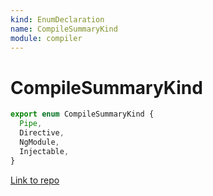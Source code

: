 ```yaml
---
kind: EnumDeclaration
name: CompileSummaryKind
module: compiler
---
```


# CompileSummaryKind

```ts
export enum CompileSummaryKind {
  Pipe,
  Directive,
  NgModule,
  Injectable,
}
```

[Link to repo](https://github.com/timdeschryver/angular/blob/master/packages/compiler/src/compile_metadata.ts#L83-L88)

